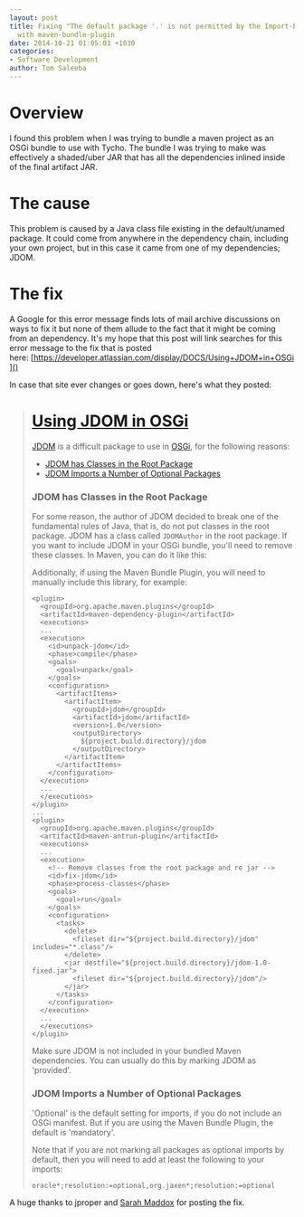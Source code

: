 ```yaml
---
layout: post
title: Fixing "The default package '.' is not permitted by the Import-Package syntax."
  with maven-bundle-plugin
date: 2014-10-21 01:05:03 +1030
categories:
- Software Development
author: Tom Saleeba
---
```

# Overview

I found this problem when I was trying to bundle a maven project as an OSGi bundle to use with Tycho. The bundle I was trying to make was effectively a shaded/uber JAR that has all the dependencies inlined inside of the final artifact JAR.

# The cause

This problem is caused by a Java class file existing in the default/unamed package. It could come from anywhere in the dependency chain, including your own project, but in this case it came from one of my dependencies; JDOM.

# The fix

A Google for this error message finds lots of mail archive discussions on ways to fix it but none of them allude to the fact that it might be coming from an dependency. It's my hope that this post will link searches for this error message to the fix that is posted here: [https://developer.atlassian.com/display/DOCS/Using+JDOM+in+OSGi]()

In case that site ever changes or goes down, here's what they posted:

> # [Using JDOM in OSGi](https://developer.atlassian.com/display/DOCS/Using+JDOM+in+OSGi)
> 
> [JDOM](http://www.jdom.org/) is a difficult package to use in [OSGi](http://www.osgi.org/), for the following reasons:
> 
> 
> *   [JDOM has Classes in the Root Package](https://developer.atlassian.com/display/DOCS/Using+JDOM+in+OSGi?continue=https%3A%2F%2Fdeveloper.atlassian.com%2Fdisplay%2FDOCS%2FUsing%2BJDOM%2Bin%2BOSGi&application=dac#UsingJDOMinOSGi-JDOMhasClassesintheRootPackage)
> *   [JDOM Imports a Number of Optional Packages](https://developer.atlassian.com/display/DOCS/Using+JDOM+in+OSGi?continue=https%3A%2F%2Fdeveloper.atlassian.com%2Fdisplay%2FDOCS%2FUsing%2BJDOM%2Bin%2BOSGi&application=dac#UsingJDOMinOSGi-JDOMImportsaNumberofOptionalPackages)
> 
> ### JDOM has Classes in the Root Package
> 
> For some reason, the author of JDOM decided to break one of the fundamental rules of Java, that is, do not put classes in the root package. JDOM has a class called `JDOMAuthor` in the root package. If you want to include JDOM in your OSGi bundle, you'll need to remove these classes. In Maven, you can do it like this:
> 
> 
> Additionally, if using the Maven Bundle Plugin, you will need to manually include this library, for example:
> 
> ```
> <plugin>
>   <groupId>org.apache.maven.plugins</groupId>
>   <artifactId>maven-dependency-plugin</artifactId>
>   <executions>
> 	...
> 	<execution>
> 	  <id>unpack-jdom</id>
> 	  <phase>compile</phase>
> 	  <goals>
> 		<goal>unpack</goal>
> 	  </goals>
> 	  <configuration>
> 		<artifactItems>
> 		  <artifactItem>
> 			<groupId>jdom</groupId>
> 			<artifactId>jdom</artifactId>
> 			<version>1.0</version>
> 			<outputDirectory>
> 			  ${project.build.directory}/jdom
> 			</outputDirectory>
> 		  </artifactItem>
> 		</artifactItems>
> 	  </configuration>
> 	</execution>
> 	...
>   </executions>
> </plugin>
> ...
> <plugin>
>   <groupId>org.apache.maven.plugins</groupId>
>   <artifactId>maven-antrun-plugin</artifactId>
>   <executions>
> 	...
> 	<execution>
> 	  <!-- Remove classes from the root package and re jar -->
> 	  <id>fix-jdom</id>
> 	  <phase>process-classes</phase>
> 	  <goals>
> 		<goal>run</goal>
> 	  </goals>
> 	  <configuration>
> 		<tasks>
> 		  <delete>
> 			<fileset dir="${project.build.directory}/jdom" includes="*.class"/>
> 		  </delete>
> 		  <jar destfile="${project.build.directory}/jdom-1.0-fixed.jar">
> 			<fileset dir="${project.build.directory}/jdom"/>
> 		  </jar>
> 		</tasks>
> 	  </configuration>
> 	</execution>
> 	...
>   </executions>
> </plugin>
> ```
> 
> Make sure JDOM is not included in your bundled Maven dependencies. You can usually do this by marking JDOM as 'provided'.
> 
> ### JDOM Imports a Number of Optional Packages
> 
> 'Optional' is the default setting for imports, if you do not include an OSGi manifest. But if you are using the Maven Bundle Plugin, the default is 'mandatory'.
> 
> Note that if you are not marking all packages as optional imports by default, then you will need to add at least the following to your imports:
> 
> ```
> oracle*;resolution:=optional,org.jaxen*;resolution:=optional
> ```

A huge thanks to jproper and [Sarah Maddox](https://developer.atlassian.com/display/~smaddox) for posting the fix.
